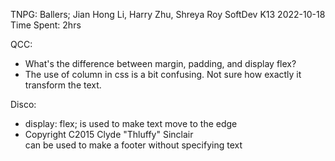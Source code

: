 TNPG: Ballers; Jian Hong Li, Harry Zhu, Shreya Roy
SoftDev
K13
2022-10-18
Time Spent: 2hrs

QCC:
* What's the difference between margin, padding, and display flex?
* The use of column in css is a bit confusing. Not sure how exactly it transform the text.

Disco:
* display: flex; is used to make text move to the edge
* <div class="footer"> Copyright C2015 Clyde "Thluffy" Sinclair </div> can be used to make a footer without specifying text
